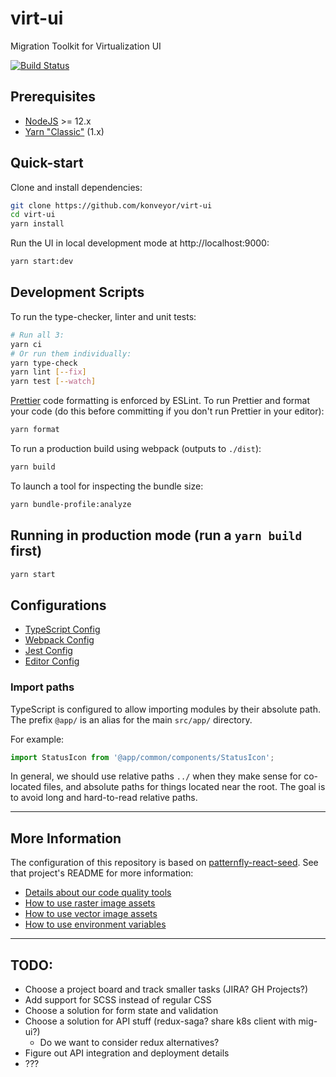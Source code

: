 # virt-ui

Migration Toolkit for Virtualization UI

[![Build Status](https://travis-ci.com/konveyor/virt-ui.svg?branch=master)](https://travis-ci.com/konveyor/virt-ui)

## Prerequisites

- [NodeJS](https://nodejs.org/en/) >= 12.x
- [Yarn "Classic"](https://classic.yarnpkg.com/lang/en/) (1.x)

## Quick-start

Clone and install dependencies:

```bash
git clone https://github.com/konveyor/virt-ui
cd virt-ui
yarn install
```

Run the UI in local development mode at http://localhost:9000:

```sh
yarn start:dev
```

## Development Scripts

To run the type-checker, linter and unit tests:

```sh
# Run all 3:
yarn ci
# Or run them individually:
yarn type-check
yarn lint [--fix]
yarn test [--watch]
```

[Prettier](https://prettier.io/) code formatting is enforced by ESLint. To run Prettier and format your code (do this before committing if you don't run Prettier in your editor):

```sh
yarn format
```

To run a production build using webpack (outputs to `./dist`):

```sh
yarn build
```

To launch a tool for inspecting the bundle size:

```sh
yarn bundle-profile:analyze
```

## Running in production mode (run a `yarn build` first)

```sh
yarn start
```

## Configurations

- [TypeScript Config](./tsconfig.json)
- [Webpack Config](./webpack.common.js)
- [Jest Config](./jest.config.js)
- [Editor Config](./.editorconfig)

### Import paths

TypeScript is configured to allow importing modules by their absolute path. The prefix `@app/` is an alias for the main `src/app/` directory.

For example:

```ts
import StatusIcon from '@app/common/components/StatusIcon';
```

In general, we should use relative paths `../` when they make sense for co-located files, and absolute paths for things located near the root. The goal is to avoid long and hard-to-read relative paths.

---

## More Information

The configuration of this repository is based on [patternfly-react-seed](https://github.com/patternfly/patternfly-react-seed/). See that project's README for more information:

- [Details about our code quality tools](https://github.com/patternfly/patternfly-react-seed#code-quality-tools)
- [How to use raster image assets](https://github.com/patternfly/patternfly-react-seed#raster-image-support)
- [How to use vector image assets](https://github.com/patternfly/patternfly-react-seed#vector-image-support)
- [How to use environment variables](https://github.com/patternfly/patternfly-react-seed#multi-environment-configuration)

---

## TODO:

- Choose a project board and track smaller tasks (JIRA? GH Projects?)
- Add support for SCSS instead of regular CSS
- Choose a solution for form state and validation
- Choose a solution for API stuff (redux-saga? share k8s client with mig-ui?)
  - Do we want to consider redux alternatives?
- Figure out API integration and deployment details
- ???
